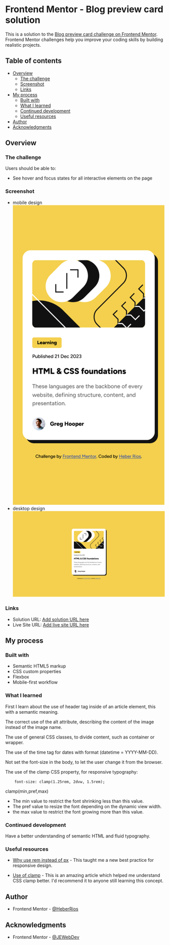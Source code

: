 # Frontend Mentor - Blog preview card solution

This is a solution to the [Blog preview card challenge on Frontend Mentor](https://www.frontendmentor.io/challenges/blog-preview-card-ckPaj01IcS). Frontend Mentor challenges help you improve your coding skills by building realistic projects.

## Table of contents

-   [Overview](#overview)
    -   [The challenge](#the-challenge)
    -   [Screenshot](#screenshot)
    -   [Links](#links)
-   [My process](#my-process)
    -   [Built with](#built-with)
    -   [What I learned](#what-i-learned)
    -   [Continued development](#continued-development)
    -   [Useful resources](#useful-resources)
-   [Author](#author)
-   [Acknowledgments](#acknowledgments)

## Overview

### The challenge

Users should be able to:

-   See hover and focus states for all interactive elements on the page

### Screenshot

-   mobile design ![](./assets/images/screenshot-mobile.png)
-   desktop design ![](./assets/images/screenshot-desktop.png)

### Links

-   Solution URL: [Add solution URL here](https://your-solution-url.com)
-   Live Site URL: [Add live site URL here](https://your-live-site-url.com)

## My process

### Built with

-   Semantic HTML5 markup
-   CSS custom properties
-   Flexbox
-   Mobile-first workflow

### What I learned

First I learn about the use of header tag inside of an article element, this
with a semantic meaning.

The correct use of the alt attribute, describing the content of the image instead of
the image name.

The use of general CSS classes, to divide content, such as container or wrapper.

The use of the time tag for dates with format (datetime = YYYY-MM-DD).

Not set the font-size in the body, to let the user change it from the browser.

The use of the clamp CSS property, for responsive typography:

```
    font-size: clamp(1.25rem, 2dvw, 1.5rem);
```

clamp(min,pref,max)

-   The min value to restrict the font shrinking less than this value.
-   The pref value to resize the font depending on the dynamic view width.
-   the max value to restrict the font growing more than this value.

### Continued development

Have a better understanding of semantic HTML and fluid typography.

### Useful resources

-   [Why use rem instead of px](https://www.youtube.com/watch?v=xCSw6bPXZks) - This taught me
    a new best practice for responsive design.

-   [Use of clamp](https://www.youtube.com/watch?v=erqRw3E-vn4&t=202s) - This is an amazing article which helped me understand CSS clamp better. I'd recommend it to anyone still learning this concept.

## Author

-   Frontend Mentor - [@HeberRios](https://www.frontendmentor.io/profile/HeberRios)

## Acknowledgments

-   Frontend Mentor - [@JEWebDev](https://www.frontendmentor.io/profile/JEWebDev)

```

```
